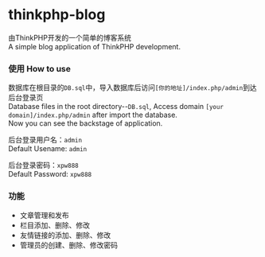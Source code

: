 # thinkphp-blog  

由ThinkPHP开发的一个简单的博客系统  
A simple blog application of ThinkPHP development.  

### 使用 How to use  

数据库在根目录的`DB.sql`中，导入数据库后访问`[你的地址]/index.php/admin`到达后台登录页  
Database files in the root directory--`DB.sql`, Access domain `[your domain]/index.php/admin` after import the database.  
Now you can see the backstage of application.  

后台登录用户名：`admin`  
Default Usename: `admin` 

后台登录密码：`xpw888`  
Default Password: `xpw888`  

### 功能  
* 文章管理和发布  
* 栏目添加、删除、修改  
* 友情链接的添加、删除、修改  
* 管理员的创建、删除、修改密码  
